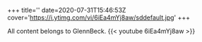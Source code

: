 +++
title=''
date=2020-07-31T15:46:53Z
cover='https://i.ytimg.com/vi/6iEa4mYj8aw/sddefault.jpg'
+++

All content belongs to GlennBeck.
{{< youtube 6iEa4mYj8aw >}}
